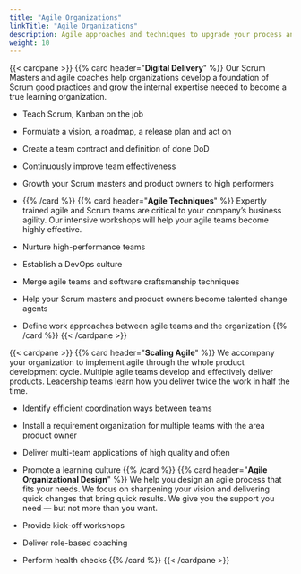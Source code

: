 ```yaml
---
title: "Agile Organizations"
linkTitle: "Agile Organizations"
description: Agile approaches and techniques to upgrade your process and organization to a more agile way of working
weight: 10
---
```

{{< cardpane >}}
{{% card header="**Digital Delivery**" %}}
Our Scrum Masters and agile coaches help organizations develop a foundation of Scrum good practices and grow the internal expertise needed to become a true learning organization.

- Teach Scrum, Kanban on the job
- Formulate a vision, a roadmap, a release plan and act on
- Create a team contract and definition of done DoD
- Continuously improve team effectiveness
- Growth your Scrum masters and product owners to high performers
- {{% /card %}}
  {{% card header="**Agile Techniques**" %}}
  Expertly trained agile and Scrum teams are critical to your company’s business agility.
  Our intensive workshops will help your agile teams become highly effective.

- Nurture high-performance teams
- Establish a DevOps culture
- Merge agile teams and software craftsmanship techniques
- Help your Scrum masters and product owners become talented change agents
- Define work approaches between agile teams and the organization
  {{% /card %}}
  {{< /cardpane >}}

{{< cardpane >}}
{{% card header="**Scaling Agile**" %}}
We accompany your organization to implement agile through the whole product development cycle.
Multiple agile teams develop and effectively deliver products.
Leadership teams learn how you deliver twice the work in half the time.

- Identify efficient coordination ways between teams
- Install a requirement organization for multiple teams with the area product owner
- Deliver multi-team applications of high quality and often
- Promote a learning culture
  {{% /card %}}
  {{% card header="**Agile Organizational Design**" %}}
  We help you design an agile process that fits your needs.
  We focus on sharpening your vision and delivering quick changes that bring quick results.
  We give you the support you need — but not more than you want.

- Provide kick-off workshops
- Deliver role-based coaching
- Perform health checks
  {{% /card %}}
  {{< /cardpane >}}
